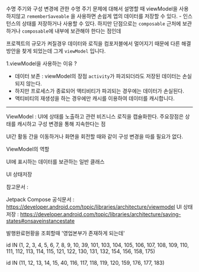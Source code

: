 
수명 주기와 구성 변경에 관한 수명 주기 문제에 대해서 설명할 때 viewModel을 사용하지않고
`rememberSaveable` 을 사용하면 손쉽게 앱의 데이터를 저장할 수 있다. -  인스턴스의 상태를 저장하거나 사용할 수 있다. 하지만 단점으로는 `composable` 근처에 보관하거나 `composable`에 내부에 보관해야 한다는 점인데

프로젝트의 규모가 켜질경우 데이터와 로직을 컴포저블에서 멀어지기 때문에 다른 해결방안을 찾게 되었는데 그게 `viewModel` 입니다.



1.viewModel을 사용하는 이유 ?

- 데이터 보존 : viewModel의 장점 `activity`가 파괴되더라도 저장된 데이터는 손실되지 않는다.
- 하지만 프로세스가 종료되어 액티비티가 파괴되는 경우에는 데이터가 손실된다.
- 액티비티의 재생성을 하는 경우에만 캐시를 이용하여 데이터를 캐시합니다.

---

ViewModel : UI에 상태를 노출하고 관련 비즈니스 로직을 캡슐화한다.
주요장점은 상태를 캐시하고 구성 변경을 통해 지속한다는 점

UI간 활동 간을 이동하거나 화면을 회전할 때와 같이 구성 변경을 따를 필요가 없다.

ViewModel의 역할

UI에 표시하는 데이터를 보관하는 일반 클래스 

UI 상태저장  


참고문서 :

Jetpack Compose 공식문서 : https://developer.android.com/topic/libraries/architecture/viewmodel
UI 상태저장 : https://developer.android.com/topic/libraries/architecture/saving-states#onsaveinstancestate


발행완료현황을 조회할때 '영업본부가 존재하게 되는데' 


id IN (1, 2, 3, 4, 5, 6, 7, 8, 9, 10, 39, 101, 103, 104, 105, 106, 107, 108, 109, 110, 111, 112, 113, 114, 115, 121, 122, 130, 131, 132, 154, 156, 158, 175)

id IN (11, 12, 13, 14, 15, 40, 116, 117, 118, 119, 120, 159, 176, 177, 183)
